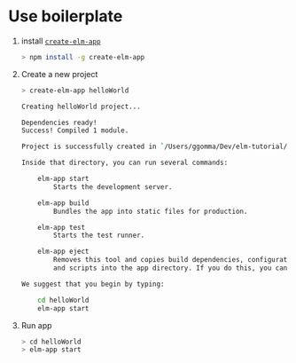 # Use boilerplate


1. install [`create-elm-app`](https://github.com/halfzebra/create-elm-app)
    ```bash
    > npm install -g create-elm-app
    ```
2. Create a new project
    ```bash
    > create-elm-app helloWorld

    Creating helloWorld project...

    Dependencies ready!         
    Success! Compiled 1 module.

    Project is successfully created in `/Users/ggomma/Dev/elm-tutorial/02_boilerplage/helloWorld`.

    Inside that directory, you can run several commands:

        elm-app start
            Starts the development server.

        elm-app build
            Bundles the app into static files for production.

        elm-app test
            Starts the test runner.

        elm-app eject
            Removes this tool and copies build dependencies, configuration files
            and scripts into the app directory. If you do this, you can’t go back!

    We suggest that you begin by typing:

        cd helloWorld
        elm-app start
    ```
3. Run app
    ```bash
    > cd helloWorld
    > elm-app start
    ```